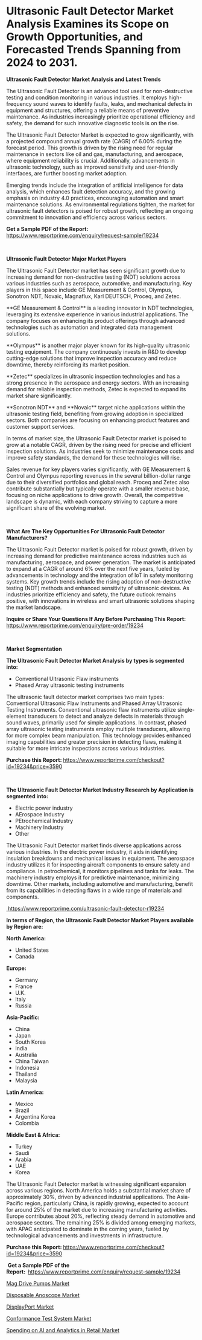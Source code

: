 <p><h1>Ultrasonic Fault Detector Market Analysis Examines its Scope on Growth Opportunities, and Forecasted Trends Spanning from 2024 to 2031.</h1></p><p><strong>Ultrasonic Fault Detector Market Analysis and Latest Trends</strong></p>
<p><p>The Ultrasonic Fault Detector is an advanced tool used for non-destructive testing and condition monitoring in various industries. It employs high-frequency sound waves to identify faults, leaks, and mechanical defects in equipment and structures, offering a reliable means of preventive maintenance. As industries increasingly prioritize operational efficiency and safety, the demand for such innovative diagnostic tools is on the rise.</p><p>The Ultrasonic Fault Detector Market is expected to grow significantly, with a projected compound annual growth rate (CAGR) of 6.00% during the forecast period. This growth is driven by the rising need for regular maintenance in sectors like oil and gas, manufacturing, and aerospace, where equipment reliability is crucial. Additionally, advancements in ultrasonic technology, such as improved sensitivity and user-friendly interfaces, are further boosting market adoption. </p><p>Emerging trends include the integration of artificial intelligence for data analysis, which enhances fault detection accuracy, and the growing emphasis on industry 4.0 practices, encouraging automation and smart maintenance solutions. As environmental regulations tighten, the market for ultrasonic fault detectors is poised for robust growth, reflecting an ongoing commitment to innovation and efficiency across various sectors.</p></p>
<p><strong>Get a Sample PDF of the Report:&nbsp;</strong> <a href="https://www.reportprime.com/enquiry/request-sample/19234?utm_campaign=40&utm_medium=2&utm_source=Github&utm_content=ia&utm_term=28112024&utm_id=ultrasonic-fault-detector">https://www.reportprime.com/enquiry/request-sample/19234</a></p>
<p>&nbsp;</p>
<p><strong>Ultrasonic Fault Detector Major Market Players</strong></p>
<p><p>The Ultrasonic Fault Detector market has seen significant growth due to increasing demand for non-destructive testing (NDT) solutions across various industries such as aerospace, automotive, and manufacturing. Key players in this space include GE Measurement & Control, Olympus, Sonotron NDT, Novaic, Magnaflux, Karl DEUTSCH, Proceq, and Zetec.</p><p>**GE Measurement & Control** is a leading innovator in NDT technologies, leveraging its extensive experience in various industrial applications. The company focuses on enhancing its product offerings through advanced technologies such as automation and integrated data management solutions.</p><p>**Olympus** is another major player known for its high-quality ultrasonic testing equipment. The company continuously invests in R&D to develop cutting-edge solutions that improve inspection accuracy and reduce downtime, thereby reinforcing its market position.</p><p>**Zetec** specializes in ultrasonic inspection technologies and has a strong presence in the aerospace and energy sectors. With an increasing demand for reliable inspection methods, Zetec is expected to expand its market share significantly.</p><p>**Sonotron NDT** and **Novaic** target niche applications within the ultrasonic testing field, benefiting from growing adoption in specialized sectors. Both companies are focusing on enhancing product features and customer support services.</p><p>In terms of market size, the Ultrasonic Fault Detector market is poised to grow at a notable CAGR, driven by the rising need for precise and efficient inspection solutions. As industries seek to minimize maintenance costs and improve safety standards, the demand for these technologies will rise.</p><p>Sales revenue for key players varies significantly, with GE Measurement & Control and Olympus reporting revenues in the several billion-dollar range due to their diversified portfolios and global reach. Proceq and Zetec also contribute substantially but typically operate with a smaller revenue base, focusing on niche applications to drive growth. Overall, the competitive landscape is dynamic, with each company striving to capture a more significant share of the evolving market.</p></p>
<p>&nbsp;</p>
<p><strong>What Are The Key Opportunities For Ultrasonic Fault Detector Manufacturers?</strong></p>
<p><p>The Ultrasonic Fault Detector market is poised for robust growth, driven by increasing demand for predictive maintenance across industries such as manufacturing, aerospace, and power generation. The market is anticipated to expand at a CAGR of around 6% over the next five years, fueled by advancements in technology and the integration of IoT in safety monitoring systems. Key growth trends include the rising adoption of non-destructive testing (NDT) methods and enhanced sensitivity of ultrasonic devices. As industries prioritize efficiency and safety, the future outlook remains positive, with innovations in wireless and smart ultrasonic solutions shaping the market landscape.</p></p>
<p><strong>Inquire or Share Your Questions If Any Before Purchasing This Report:</strong> <a href="https://www.reportprime.com/enquiry/pre-order/19234?utm_campaign=40&utm_medium=2&utm_source=Github&utm_content=ia&utm_term=28112024&utm_id=ultrasonic-fault-detector">https://www.reportprime.com/enquiry/pre-order/19234</a></p>
<p>&nbsp;</p>
<p><strong>Market Segmentation</strong></p>
<p><strong>The Ultrasonic Fault Detector Market Analysis by types is segmented into:</strong></p>
<p><ul><li>Conventional Ultrasonic Flaw instruments</li><li>Phased Array ultrasonic testing instruments</li></ul></p>
<p><p>The ultrasonic fault detector market comprises two main types: Conventional Ultrasonic Flaw Instruments and Phased Array Ultrasonic Testing Instruments. Conventional ultrasonic flaw instruments utilize single-element transducers to detect and analyze defects in materials through sound waves, primarily used for simple applications. In contrast, phased array ultrasonic testing instruments employ multiple transducers, allowing for more complex beam manipulation. This technology provides enhanced imaging capabilities and greater precision in detecting flaws, making it suitable for more intricate inspections across various industries.</p></p>
<p><strong>Purchase this Report:&nbsp;</strong><a href="https://www.reportprime.com/checkout?id=19234&price=3590&utm_campaign=40&utm_medium=2&utm_source=Github&utm_content=ia&utm_term=28112024&utm_id=ultrasonic-fault-detector">https://www.reportprime.com/checkout?id=19234&price=3590</a></p>
<p>&nbsp;</p>
<p><strong>The Ultrasonic Fault Detector Market Industry Research by Application is segmented into:</strong></p>
<p><ul><li>Electric power industry</li><li>AErospace Industry</li><li>PEtrochemical Industry</li><li>Machinery Industry</li><li>Other</li></ul></p>
<p><p>The Ultrasonic Fault Detector market finds diverse applications across various industries. In the electric power industry, it aids in identifying insulation breakdowns and mechanical issues in equipment. The aerospace industry utilizes it for inspecting aircraft components to ensure safety and compliance. In petrochemical, it monitors pipelines and tanks for leaks. The machinery industry employs it for predictive maintenance, minimizing downtime. Other markets, including automotive and manufacturing, benefit from its capabilities in detecting flaws in a wide range of materials and components.</p></p>
<p><a href="https://www.reportprime.com/ultrasonic-fault-detector-r19234?utm_campaign=40&utm_medium=2&utm_source=Github&utm_content=ia&utm_term=28112024&utm_id=ultrasonic-fault-detector">&nbsp;https://www.reportprime.com/ultrasonic-fault-detector-r19234</a></p>
<p><strong>In terms of Region, the Ultrasonic Fault Detector Market Players available by Region are:</strong></p>
<p>
    <p> <strong> North America: </strong>
        <ul>
            <li>United States</li>
            <li>Canada</li>
        </ul>
        </p> 
    <p> <strong> Europe: </strong>
        <ul>
            <li>Germany</li>
            <li>France</li>
            <li>U.K.</li>
            <li>Italy</li>
            <li>Russia</li>
        </ul>
        </p> 
    <p> <strong> Asia-Pacific: </strong>
        <ul>
            <li>China</li>
            <li>Japan</li>
            <li>South Korea</li>
            <li>India</li>
            <li>Australia</li>
            <li>China Taiwan</li>
            <li>Indonesia</li>
            <li>Thailand</li>
            <li>Malaysia</li>
        </ul>
        </p> 
    <p> <strong> Latin America: </strong>
        <ul>
            <li>Mexico</li>
            <li>Brazil</li>
            <li>Argentina Korea</li>
            <li>Colombia</li>
        </ul>
        </p> 
    <p> <strong> Middle East & Africa: </strong>
        <ul>
            <li>Turkey</li>
            <li>Saudi</li>
            <li>Arabia</li>
            <li>UAE</li>
            <li>Korea</li>
        </ul>
    </p>
    </p>
<p><p>The Ultrasonic Fault Detector market is witnessing significant expansion across various regions. North America holds a substantial market share of approximately 30%, driven by advanced industrial applications. The Asia-Pacific region, particularly China, is rapidly growing, expected to account for around 25% of the market due to increasing manufacturing activities. Europe contributes about 20%, reflecting steady demand in automotive and aerospace sectors. The remaining 25% is divided among emerging markets, with APAC anticipated to dominate in the coming years, fueled by technological advancements and investments in infrastructure.</p></p>
<p><strong>Purchase this Report: </strong><a href="https://www.reportprime.com/checkout?id=19234&price=3590&utm_campaign=40&utm_medium=2&utm_source=Github&utm_content=ia&utm_term=28112024&utm_id=ultrasonic-fault-detector">https://www.reportprime.com/checkout?id=19234&price=3590</a></p>
<p>&nbsp;<strong>Get a Sample PDF of the Report:&nbsp;&nbsp;</strong><a href="https://www.reportprime.com/enquiry/request-sample/19234?utm_campaign=40&utm_medium=2&utm_source=Github&utm_content=ia&utm_term=28112024&utm_id=ultrasonic-fault-detector">https://www.reportprime.com/enquiry/request-sample/19234</a></p>
<p><strong></strong></p>
<p><p><a href="https://github.com/abbislposival/Market-Research-Report-List-1/blob/main/mag-drive-pumps-market.md?utm_campaign=40&utm_medium=2&utm_source=Github&utm_content=ia&utm_term=28112024&utm_id=ultrasonic-fault-detector">Mag Drive Pumps Market</a></p><p><a href="https://www.linkedin.com/pulse/global-disposable-anoscope-market-forecast-2024-2031-6pkae?utm_campaign=40&utm_medium=2&utm_source=Github&utm_content=ia&utm_term=28112024&utm_id=ultrasonic-fault-detector">Disposable Anoscope Market</a></p><p><a href="https://www.linkedin.com/pulse/global-displayport-market-size-trends-analysis-regional-outlook-407uf?utm_campaign=40&utm_medium=2&utm_source=Github&utm_content=ia&utm_term=28112024&utm_id=ultrasonic-fault-detector">DisplayPort Market</a></p><p><a href="https://issuu.com/reportprime-2/docs/conformance-test-system-market-size_189073d4c977fb?utm_campaign=40&utm_medium=2&utm_source=Github&utm_content=ia&utm_term=28112024&utm_id=ultrasonic-fault-detector">Conformance Test System Market</a></p><p><a href="https://issuu.com/reportprime-2/docs/spending-on-ai-and-analytics-in-ret_85d0343915b4dd?utm_campaign=40&utm_medium=2&utm_source=Github&utm_content=ia&utm_term=28112024&utm_id=ultrasonic-fault-detector">Spending on AI and Analytics in Retail Market</a></p></p>